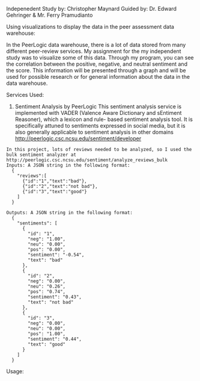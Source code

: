 Indepenedent Study by: Christopher Maynard
Guided by: Dr. Edward Gehringer & Mr. Ferry Pramudianto

Using visualizations to display the data in the peer assessment data warehouse:

In the PeerLogic data warehouse, there is a lot of data stored from many different peer-review services.  My assignment for the my independent study was to visualize some of this data.  Through my program, you can see the correlation between the positive, negative, and neutral sentiment and the score.  This information will be presented through a graph and will be used for possible research or for general information about the data in the data warehouse.

Services Used:

  1. Sentiment Analysis by PeerLogic
    This sentiment analysis service is implemented with VADER (Valence Aware Dictionary and sEntiment Reasoner), which a lexicon and rule-  based sentiment analysis tool. It is specifically attuned to sentiments expressed in social media, but it is also generally applicable to sentiment analysis in other domains
    http://peerlogic.csc.ncsu.edu/sentiment/developer
    
    In this project, lots of reviews needed to be analyzed, so I used the bulk sentiment analyzer at http://peerlogic.csc.ncsu.edu/sentiment/analyze_reviews_bulk
    Inputs: A JSON string in the following format:
      {
        "reviews":[
          {"id":"1","text":"bad"},
          {"id":"2","text":"not bad"},
          {"id":"3","text":"good"}
        ]
      }
      
    Outputs: A JSON string in the following format:
      {
        "sentiments": [
          {
            "id": "1",
            "neg": "1.00",
            "neu": "0.00",
            "pos": "0.00",
            "sentiment": "-0.54",
            "text": "bad"
          },
          {
            "id": "2",
            "neg": "0.00",
            "neu": "0.26",
            "pos": "0.74",
            "sentiment": "0.43",
            "text": "not bad"
          },
          {
            "id": "3",
            "neg": "0.00",
            "neu": "0.00",
            "pos": "1.00",
            "sentiment": "0.44",
            "text": "good"
          }
        ]
      }
      
Usage:
  
